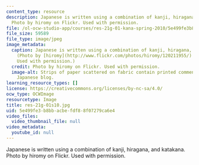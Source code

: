 ```yaml
---
content_type: resource
description: Japanese is written using a combination of kanji, hiragana, and katakana.
  Photo by hiromy on Flickr. Used with permission.
file: /ol-ocw-studio-app/courses/res-21g-01-kana-spring-2010/5e499fe3b8bbacbefdf88f07279ca6e4_res-21g-01s10.jpg
file_size: 59589
file_type: image/jpeg
image_metadata:
  caption: Japanese is written using a combination of kanji, hiragana, and katakana.
    (Photo by [hiromy](http://www.flickr.com/photos/hiromy/120211955/) on Flickr.
    Used with permission.)
  credit: Photo by hiromy on Flickr. Used with permission.
  image-alt: Strips of paper scattered on fabric contain printed comments  from a
    Japanese blog.
learning_resource_types: []
license: https://creativecommons.org/licenses/by-nc-sa/4.0/
ocw_type: OCWImage
resourcetype: Image
title: res-21g-01s10.jpg
uid: 5e499fe3-b8bb-acbe-fdf8-8f07279ca6e4
video_files:
  video_thumbnail_file: null
video_metadata:
  youtube_id: null
---
```

Japanese is written using a combination of kanji, hiragana, and katakana. Photo by hiromy on Flickr. Used with permission.